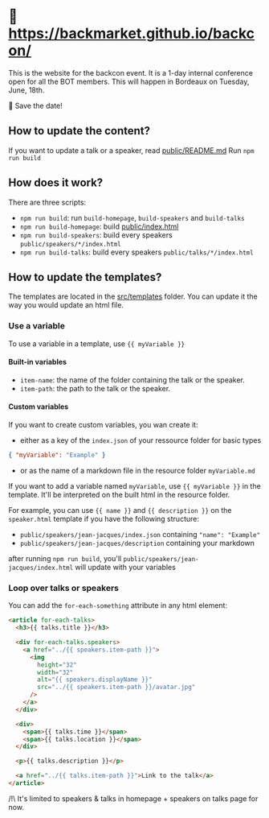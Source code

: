 # 🥓 https://backmarket.github.io/backcon/

This is the website for the backcon event. It is a 1-day internal conference open for all the BOT members.
This will happen in Bordeaux on Tuesday, June, 18th.

📅 Save the date!

## How to update the content?

If you want to update a talk or a speaker, read [public/README.md](public/README.md)
Run `npm run build`

## How does it work?

There are three scripts:

- `npm run build`: run `build-homepage`, `build-speakers` and `build-talks`
- `npm run build-homepage`: build [public/index.html](public/index.html)
- `npm run build-speakers`: build every speakers `public/speakers/*/index.html`
- `npm run build-talks`: build every speakers `public/talks/*/index.html`

## How to update the templates?

The templates are located in the [src/templates](src/templates) folder.
You can update it the way you would update an html file.

### Use a variable

To use a variable in a template, use `{{ myVariable }}`

#### Built-in variables

- `item-name`: the name of the folder containing the talk or the speaker.
- `item-path`: the path to the talk or the speaker.

#### Custom variables

If you want to create custom variables, you wan create it:

- either as a key of the `index.json` of your ressource folder for basic types

```json
{ "myVariable": "Example" }
```

- or as the name of a markdown file in the resource folder `myVariable.md`

If you want to add a variable named `myVariable`, use `{{ myVariable }}` in the template.
It'll be interpreted on the built html in the resource folder.

For example, you can use `{{ name }}` and `{{ description }}` on the `speaker.html` template if you have the following structure:

- `public/speakers/jean-jacques/index.json` containing `"name": "Example"`
- `public/speakers/jean-jacques/description` containing your markdown

after running `npm run build`, you'll `public/speakers/jean-jacques/index.html` will update with your variables

### Loop over talks or speakers

You can add the `for-each-something` attribute in any html element:

```html
<article for-each-talks>
  <h3>{{ talks.title }}</h3>

  <div for-each-talks.speakers>
    <a href="../{{ speakers.item-path }}">
      <img
        height="32"
        width="32"
        alt="{{ speakers.displayName }}"
        src="../{{ speakers.item-path }}/avatar.jpg"
      />
    </a>
  </div>

  <div>
    <span>{{ talks.time }}</span>
    <span>{{ talks.location }}</span>
  </div>

  <p>{{ talks.description }}</p>

  <a href="../{{ talks.item-path }}">Link to the talk</a>
</article>
```

/!\ It's limited to speakers & talks in homepage + speakers on talks page for now.
